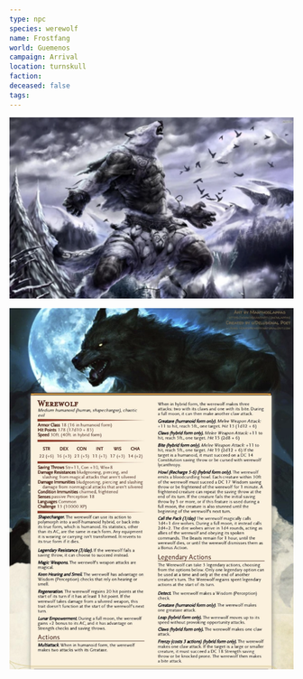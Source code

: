 ```yaml
---
type: npc
species: werewolf
name: Frostfang
world: Guemenos
campaign: Arrival
location: turnskull
faction: 
deceased: false
tags:
---
```


![|500](_aux/Pasted%20image%2020230329201131.png)

![](_aux/Pasted%20image%2020230401093819.png)